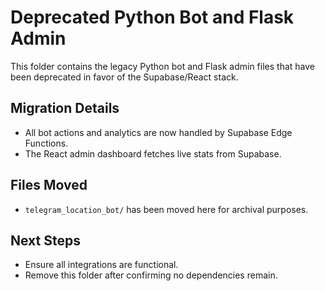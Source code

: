 # Deprecated Python Bot and Flask Admin

This folder contains the legacy Python bot and Flask admin files that have been deprecated in favor of the Supabase/React stack.

## Migration Details
- All bot actions and analytics are now handled by Supabase Edge Functions.
- The React admin dashboard fetches live stats from Supabase.

## Files Moved
- `telegram_location_bot/` has been moved here for archival purposes.

## Next Steps
- Ensure all integrations are functional.
- Remove this folder after confirming no dependencies remain.
